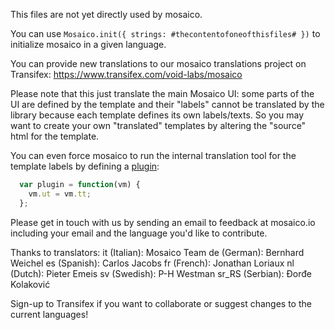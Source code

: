 This files are not yet directly used by mosaico.

You can use ```Mosaico.init({ strings: #thecontentofoneofthisfiles# })``` to initialize mosaico in a given language.

You can provide new translations to our mosaico translations project on Transifex: https://www.transifex.com/void-labs/mosaico

Please note that this just translate the main Mosaico UI: some parts of the UI are defined by the template and their "labels" cannot be translated by the library because each template defines its own labels/texts. So you may want to create your own "translated" templates by altering the "source" html for the template.

You can even force mosaico to run the internal translation tool for the template labels by defining a [plugin](https://github.com/voidlabs/mosaico/wiki/Mosaico-Plugins):
```javascript
  var plugin = function(vm) {
    vm.ut = vm.tt;
  };
```

Please get in touch with us by sending an email to feedback at mosaico.io including your email and the language you'd like to contribute.

Thanks to translators:
it (Italian): Mosaico Team
de (German): Bernhard Weichel
es (Spanish): Carlos Jacobs
fr (French): Jonathan Loriaux
nl (Dutch): Pieter Emeis
sv (Swedish): P-H Westman
sr_RS (Serbian): Đorđe Kolaković

Sign-up to Transifex if you want to collaborate or suggest changes to the current languages!
